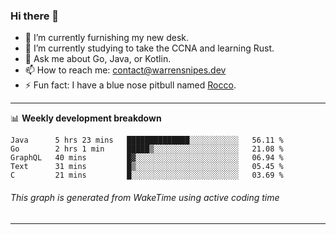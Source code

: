 ### Hi there 👋

- 🔭 I’m currently furnishing my new desk.
- 🌱 I’m currently studying to take the CCNA and learning Rust.
- 💬 Ask me about Go, Java, or Kotlin.
- 📫 How to reach me: contact@warrensnipes.dev
- ⚡ Fun fact: I have a blue nose pitbull named [Rocco](https://i.imgur.com/iLsSCKu.jpg).

-------

📊 **Weekly development breakdown**
<!--START_SECTION:waka-->
```text
Java      5 hrs 23 mins   ██████████████░░░░░░░░░░░   56.11 % 
Go        2 hrs 1 min     █████▒░░░░░░░░░░░░░░░░░░░   21.08 % 
GraphQL   40 mins         █▓░░░░░░░░░░░░░░░░░░░░░░░   06.94 % 
Text      31 mins         █▒░░░░░░░░░░░░░░░░░░░░░░░   05.45 % 
C         21 mins         █░░░░░░░░░░░░░░░░░░░░░░░░   03.69 % 
```
<!--END_SECTION:waka-->
###### *This graph is generated from WakeTime using active coding time*
-------
